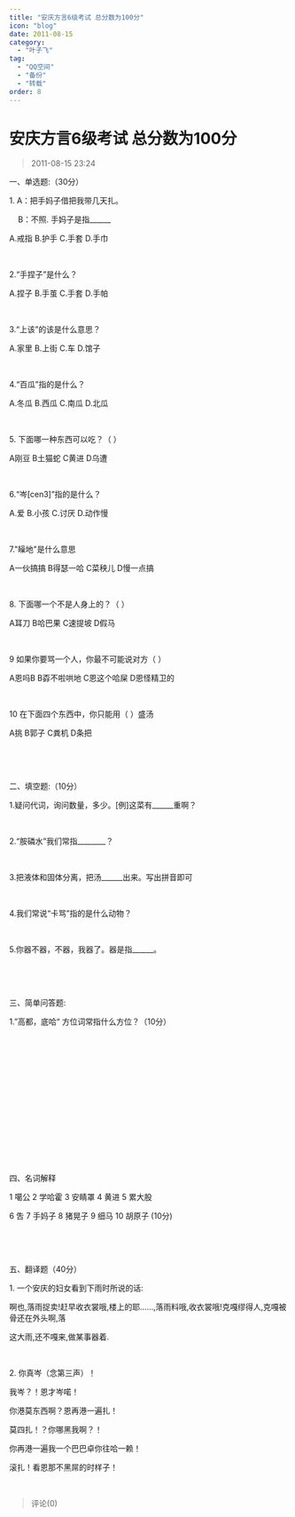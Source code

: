 ```yaml
---
title: "安庆方言6级考试 总分数为100分"
icon: "blog"
date: 2011-08-15
category:
  - "叶子飞"
tag:
  - "QQ空间"
  - "备份"
  - "转载"
order: 8
---
```

# 安庆方言6级考试 总分数为100分
> 2011-08-15 23:24


一、单选题:（30分） ­

1\. A：把手妈子借把我带几天扎。 ­

    B：不照. 手妈子是指\_\_\_\_\_\_ ­

A.戒指 B.护手 C.手套 D.手巾 ­

­

2.“手捏子”是什么？ ­

A.捏子 B.手茧 C.手套 D.手帕 ­

­

3.“上该”的该是什么意思？ ­

A.家里 B.上街 C.车 D.馆子 ­

­

4.“百瓜”指的是什么？ ­

A.冬瓜 B.西瓜 C.南瓜 D.北瓜 ­

­

5\. 下面哪一种东西可以吃？（ ） ­

A刚豆 B土猫蛇 C黄进 D乌遭 ­

­

6.“岑\[cen3\]”指的是什么？ ­

A.爱 B.小孩 C.讨厌 D.动作慢 ­

­

7."矂地"是什么意思­

A一伙搞搞 B得瑟一哈 C菜秧儿 D慢一点搞 ­

­

8\. 下面哪一个不是人身上的？（ ） ­

A耳刀 B哈巴果 C速提坡 D假马 ­

­

9 如果你要骂一个人，你最不可能说对方（ ） ­

A恩吗B B孬不啦哄地 C恩这个哈屎 D恩怪精卫的­

­

10 在下面四个东西中，你只能用（ ）盛汤 ­

A挑 B郭子 C粪机 D条把 ­

­

­

二、填空题:（10分） ­

1.疑问代词，询问数量，多少。\[例\]这菜有\_\_\_\_\_\_重啊？ ­

­

2.“胺磷水”我们常指\_\_\_\_\_\_\_\_？ ­

­

3.把液体和固体分离，把汤\_\_\_\_\_\_出来。写出拼音即可 ­

­

4.我们常说“卡骂”指的是什么动物？ ­

­

5.你器不器，不器，我器了。器是指\_\_\_\_\_\_。 ­

­

­

三、简单问答题: ­

1.”高都，底哈“ 方位词常指什么方位？（10分） ­

­

­

­

­

­

­

­

­

四、名词解释 ­

1 噶公 2 学哈霍 3 安睛罩 4 黄进 5 累大股 ­

6 吿 7 手妈子 8 猪晃子 9 细马 10 胡原子 (10分) ­

­

­

五、翻译题（40分） ­

1\. 一个安庆的妇女看到下雨时所说的话: ­

啊也,落雨捉卖!赶早收衣裳哦,楼上的耶……,落雨料哦,收衣裳哦!克嘎缪得人,克嘎被骨还在外头啊,落 ­

这大雨,还不嘎来,做某事器着. ­

­

2\. 你真岑（念第三声）！ ­

我岑？！恩才岑喏！ ­

你港莫东西啊？恩再港一遍扎！ ­

莫四扎！？你哪黑我啊？！ ­

你再港一遍我一个巴巴卓你往哈一赖！ ­

滚扎！看恩那不黑屌的时样子！­

­
> 评论(0)


